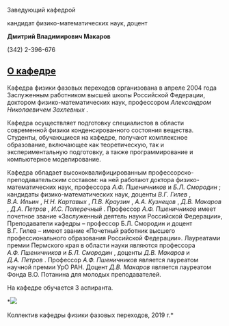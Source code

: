 Заведующий кафедрой
   

 кандидат физико-математических наук, доцент
   

**Дмитрий Владимирович Макаров** 
  

 (342) 2-396-676
   


  
[О кафедре](http://www.psu.ru/fakultety/fiziko-matematicheskij-institut/kafedry/kafedra-fiziki-fazovykh-perekhodov/o-kafedre-fiziki-fazovyh-perehodov)
-------------------------------------------------------------------------------------------------------------------------------------





 Кафедра физики фазовых переходов организована в апреле 2004 года Заслуженным работником высшей школы Российской Федерации, доктором физико-математических наук, профессором
 *Александром Николаевичем Захлевных* 
 .
   

  

 Кафедра осуществляет подготовку специалистов в области современной физики конденсированного состояния вещества. Студенты, обучающиеся на кафедре, получают комплексное образование, включающее как теоретическую, так и экспериментальную подготовку, а также программирование и компьютерное моделирование.
 



  

 Кафедра обладает высококвалифицированным профессорско-преподавательским составом: на ней работают доктора физико-математических наук, профессора
 *А.Ф. Пшеничников* 
 и
 *Б.Л. Смородин* 
 ; кандидаты физико-математических наук, доценты
 *В.Г. Гилев* 
 ,
 *В.А. Ильин* 
 ,
 *Н.Н. Картавых* 
 ,
 *П.В. Краузин* 
 ,
 *А.А. Кузнецов* 
 ,
 *Д.В. Макаров* 
 ,
 *Д.А. Петров* 
 ,
 *И.С. Поперечный* 
 . Профессор
 *А.Ф. Пшеничников* 
 имеет почетное звание «Заслуженный деятель науки Российской Федерации», Преподаватели кафедры – профессор Б.Л. Смородин и доцент В.Г. Гилев – имеют звание «Почетный работник высшего профессионального образования Российской Федерации». Лауреатами премии Пермского края в области науки являются профессора
 *А.Ф. Пшеничников* 
 и
 *Б.Л. Смородин* 
 , доценты
 *Д.В. Макаров* 
 и
 *Д.А. Петров* 
 . Профессор
 *А.Ф. Пшеничников* 
 является лауреатом научной премии УрО РАН. Доцент
 *Д.В. Макаров* 
 является лауреатом Фонда В.О. Потанина для молодых преподавателей.
   

  

 На кафедре обучается 3 аспиранта.
 



*![](http://www.psu.ru/files/images/fakultety/physics/kffp-2019.jpg)
  

 Коллектив кафедры физики фазовых переходов, 2019 г.*